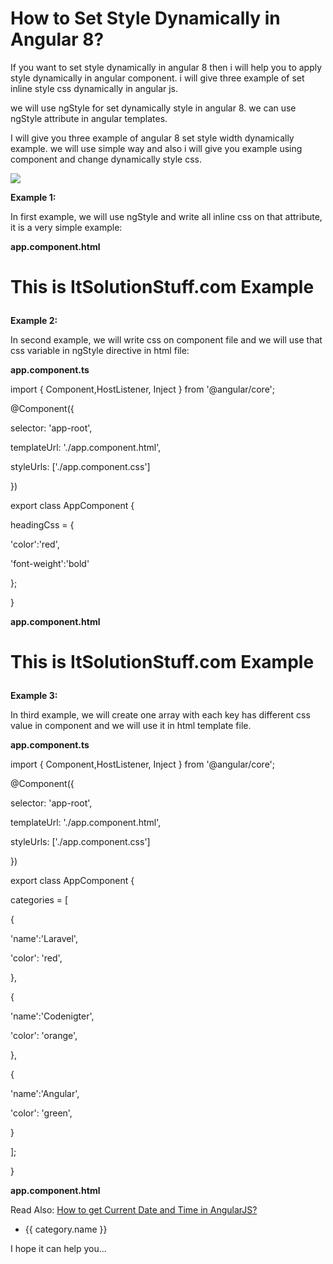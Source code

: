 # How to Set Style Dynamically in Angular 8?
  

If you want to set style dynamically in angular 8 then i will help you to apply style dynamically in angular component. i will give three example of set inline style css dynamically in angular js.

we will use ngStyle for set dynamically style in angular 8. we can use ngStyle attribute in angular templates.

I will give you three example of angular 8 set style width dynamically example. we will use simple way and also i will give you example using component and change dynamically style css.

![](https://www.itsolutionstuff.com/upload/angular-8-set-style-dynamic.png)

**Example 1:**

In first example, we will use ngStyle and write all inline css on that attribute, it is a very simple example:

**app.component.html**

<h1 [ngStyle]="{'color':'red', 'font-weight':'bold'}">

 This is ItSolutionStuff.com Example

</h1>

**Example 2:**

In second example, we will write css on component file and we will use that css variable in ngStyle directive in html file:

**app.component.ts**

import  {  Component,HostListener,  Inject  }  from  '@angular/core';

@Component({

 selector:  'app-root',

 templateUrl:  './app.component.html',

 styleUrls:  ['./app.component.css']

})

export  class  AppComponent  {

 headingCss =  {

  'color':'red',  

  'font-weight':'bold'

  };

}

**app.component.html**

<h1 [ngStyle]="headingCss">

 This is ItSolutionStuff.com Example

</h1>

**Example 3:**

In third example, we will create one array with each key has different css value in component and we will use it in html template file.

**app.component.ts**

import  {  Component,HostListener,  Inject  }  from  '@angular/core';

@Component({

 selector:  'app-root',

 templateUrl:  './app.component.html',

 styleUrls:  ['./app.component.css']

})

export  class  AppComponent  {

 categories =  [

  {

  'name':'Laravel',

  'color':  'red',

  },

  {

  'name':'Codenigter',

  'color':  'orange',

  },

  {

  'name':'Angular',

  'color':  'green',

  }

  ];

}

**app.component.html**

Read Also:  [How to get Current Date and Time in AngularJS?](https://www.itsolutionstuff.com/post/how-to-get-current-date-and-time-in-angularjsexample.html)

<ul>

  <li [ngStyle]="{'color':category.color}" *ngFor="let category of categories">

 {{ category.name }}

  </li>

</ul>

I hope it can help you...